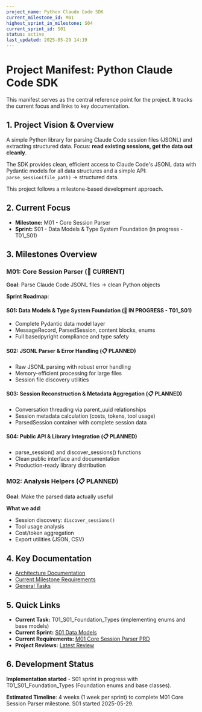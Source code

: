 ```yaml
---
project_name: Python Claude Code SDK
current_milestone_id: M01
highest_sprint_in_milestone: S04
current_sprint_id: S01
status: active
last_updated: 2025-05-29 14:19
---
```


# Project Manifest: Python Claude Code SDK

This manifest serves as the central reference point for the project. It tracks the current focus and links to key documentation.

## 1. Project Vision & Overview

A simple Python library for parsing Claude Code session files (JSONL) and extracting structured data. Focus: **read existing sessions, get the data out cleanly**.

The SDK provides clean, efficient access to Claude Code's JSONL data with Pydantic models for all data structures and a simple API: `parse_session(file_path)` → structured data.

This project follows a milestone-based development approach.

## 2. Current Focus

- **Milestone:** M01 - Core Session Parser
- **Sprint:** S01 - Data Models & Type System Foundation (in progress - T01_S01)

## 3. Milestones Overview

### M01: Core Session Parser (🎯 CURRENT)
**Goal**: Parse Claude Code JSONL files → clean Python objects

**Sprint Roadmap**:

#### S01: Data Models & Type System Foundation (🔄 IN PROGRESS - T01_S01)
- Complete Pydantic data model layer
- MessageRecord, ParsedSession, content blocks, enums
- Full basedpyright compliance and type safety

#### S02: JSONL Parser & Error Handling (📋 PLANNED)  
- Raw JSONL parsing with robust error handling
- Memory-efficient processing for large files
- Session file discovery utilities

#### S03: Session Reconstruction & Metadata Aggregation (📋 PLANNED)
- Conversation threading via parent_uuid relationships  
- Session metadata calculation (costs, tokens, tool usage)
- ParsedSession container with complete session data

#### S04: Public API & Library Integration (📋 PLANNED)
- parse_session() and discover_sessions() functions
- Clean public interface and documentation
- Production-ready library distribution

### M02: Analysis Helpers (📋 PLANNED)
**Goal**: Make the parsed data actually useful

**What we add**:
- Session discovery: `discover_sessions()`  
- Tool usage analysis
- Cost/token aggregation
- Export utilities (JSON, CSV)

## 4. Key Documentation

- [Architecture Documentation](./01_PROJECT_DOCS/ARCHITECTURE.md)
- [Current Milestone Requirements](./02_REQUIREMENTS/M01_Core_Session_Parser/)
- [General Tasks](./04_GENERAL_TASKS/)

## 5. Quick Links

- **Current Task:** T01_S01_Foundation_Types (implementing enums and base models)
- **Current Sprint:** [S01 Data Models](./03_SPRINTS/S01_M01_Data_Models/)
- **Current Requirements:** [M01 Core Session Parser PRD](./02_REQUIREMENTS/M01_Core_Session_Parser/PRD_Core_Session_Parser.md)
- **Project Reviews:** [Latest Review](./10_STATE_OF_PROJECT/)

## 6. Development Status

**Implementation started** - S01 sprint in progress with T01_S01_Foundation_Types (Foundation enums and base classes).

**Estimated Timeline**: 4 weeks (1 week per sprint) to complete M01 Core Session Parser milestone. S01 started 2025-05-29.
